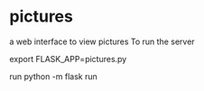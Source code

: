 # pictures
a web interface to view pictures
To run the server 

export FLASK_APP=pictures.py

run python -m flask run 
